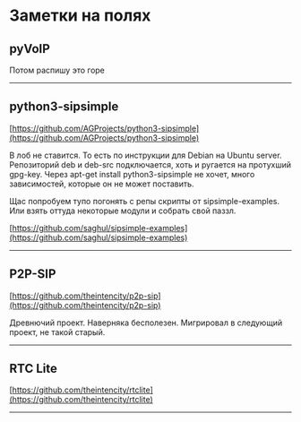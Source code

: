 # Заметки на полях #

## pyVoIP ##

Потом распишу это горе

----

## python3-sipsimple ##

[https://github.com/AGProjects/python3-sipsimple](https://github.com/AGProjects/python3-sipsimple)

В лоб не ставится. То есть по инструкции для Debian на Ubuntu server.
Репозиторий deb и deb-src подключается, хоть и ругается на протухший gpg-key.
Через apt-get install python3-sipsimple не хочет, много зависимостей, которые он
не может поставить.

Щас попробуем тупо погонять с репы скрипты от sipsimple-examples.
Или взять оттуда некоторые модули и собрать свой паззл.

[https://github.com/saghul/sipsimple-examples](https://github.com/saghul/sipsimple-examples)

----

## P2P-SIP ##

[https://github.com/theintencity/p2p-sip](https://github.com/theintencity/p2p-sip)

Древнючий проект. Наверняка бесполезен. Мигрировал в следующий проект, не такой
старый.

----

## RTC Lite ##

[https://github.com/theintencity/rtclite](https://github.com/theintencity/rtclite)

----
